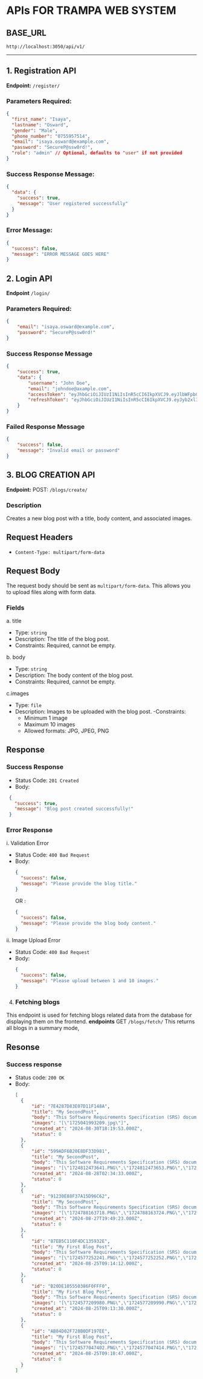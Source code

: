 # APIs FOR TRAMPA WEB SYSTEM

## BASE_URL
`http://localhost:3050/api/v1/`

---

## 1. Registration API

**Endpoint:** `/register/`

### **Parameters Required:**

```json
{
  "first_name": "Isaya",
  "lastname": "Osward",
  "gender": "Male",
  "phone_number": "0755957514",
  "email": "isaya.osward@example.com",
  "password": "SecureP@ssw0rd!",
  "role": "admin" // Optional, defaults to "user" if not provided
}

```
### Success Response Message:
```json
{
  "data": {
    "success": true,
    "message": "User registered successfully"
  }
}
```

### Error Message:
```json
{
  "success": false,
  "message": "ERROR MESSAGE GOES HERE"
}
```

## 2. Login API
**Endpoint** `/login/`
### **Parameters Required:**
```json
{
	"email": "isaya.osward@example.com",
 	"password": "SecureP@ssw0rd!"
}
```

### **Success Response Message**
```json
{
    "success": true,
    "data": {
        "username": "John Doe",
        "email": "johndoe@axample.com",
        "accessToken": "eyJhbGciOiJIUzI1NiIsInR5cCI6IkpXVCJ9.eyJlbWFpbCI6ImpvaG5kb2VAYXhhbXBsZS5jb20iLCJyb2xlIjoidXNlciIsImlhdCI6MTcyNDI2MTIxMSwiZXhwIjoxNzI0MjYyMTExfQ.LUgp5Gp3DUsa9PkE5UOnjgE7RMDUBzCYqgsnrjU3iaE",
        "refreshToken": "eyJhbGciOiJIUzI1NiIsInR5cCI6IkpXVCJ9.eyJyb2xlIjoidXNlciIsImlhdCI6MTcyNDI2MTIxMSwiZXhwIjoxNzI0MzQ3NjExfQ.eAp9j1-Ashw-GWXxmd5TVYbZOaAu-mV3P2zfYFmVfN8"
    }
}
```

### **Failed Response Message**
```json
{
    "success": false,
    "message": "Invalid email or password"
}
```


## 3. BLOG CREATION API

**Endpoint:** POST:  `/blogs/create/`

### Description
Creates a new blog post with a title, body content, and associated images.

## Request Headers
- ```Content-Type: multipart/form-data```


## Request Body
The request body should be sent as `multipart/form-data`. 
This allows you to upload files along with form data.

### Fields

a. title
   - Type: `string`
   - Description: The title of the blog post.
   - Constraints: Required, cannot be empty.

b. body
   - Type: `string`
   - Description: The body content of the blog post.
   - Constraints: Required, cannot be empty.

c.images
   - Type: `file`
   - Description: Images to be uploaded with the blog post.
   -Constraints: 
     - Minimum 1 image
     - Maximum 10 images
     - Allowed formats: JPG, JPEG, PNG


## Response
### Success Response

- Status Code: `201 Created`
- Body:
 ```json
  {
    "success": true,
    "message": "Blog post created successfully!"
  }
  ```

### Error Response

i. Validation Error

   - Status Code: `400 Bad Request`
   - Body:
     ```json
     {
       "success": false,
       "message": "Please provide the blog title."
     }
     ```
     OR
     :
     ```json
     {
       "success": false,
       "message": "Please provide the blog body content."
     }
     ```
     
ii. Image Upload Error
   - Status Code: `400 Bad Request`
   - Body:
     ``` json
     {
       "success": false,
       "message": "Please upload between 1 and 10 images."
     }
     ```

4. ### Fetching blogs
This endpoint is used for fetching blogs related data from the database for displaying them on the frontend.
**endpoints** GET `/blogs/fetch/`
This returns all blogs in a summary mode,
## Resonse
### Success response
- Status code: `200 OK`
- Body:
  ```json
  [
    {
        "id": "7E4287D83E07D11F148A",
        "title": "My SecondPost",
        "body": "This Software Requirements Specification (SRS) document outlines the essential requirements for the development of a mobile application designed to connect users with therapists for love-related issues. By detailing the functional and non-functional requirements, user interfaces, external interfaces, and system architecture, this document serves as a comprehensive guide for all stakeholders involved in the project.\n\nThe application aims to provide a seamless and secure platform where users can seek advice from professional therapists and receive timely responses. With a focus on user experience, data security, and performance, the system is designed to meet the needs of both users and therapists effectively. The outlined requirements and architectural details ensure that the development process is well-structured, reducing the risk of miscommunication and ensuring that the final product aligns with the client's vision.\n\nMoving forward, adherence to this SRS will facilitate the successful implementation of the application, ultimately delivering a product that meets the expectations of the end-users and supports the ongoing growth and success of the service.",
        "images": "[\"1725041993209.jpg\"]",
        "created_at": "2024-08-30T18:19:53.000Z",
        "status": 0
    },
    {
        "id": "599ADF6B20E8DF33D981",
        "title": "My SecondPost",
        "body": "This Software Requirements Specification (SRS) document outlines the essential requirements for the development of a mobile application designed to connect users with therapists for love-related issues. By detailing the functional and non-functional requirements, user interfaces, external interfaces, and system architecture, this document serves as a comprehensive guide for all stakeholders involved in the project.\n\nThe application aims to provide a seamless and secure platform where users can seek advice from professional therapists and receive timely responses. With a focus on user experience, data security, and performance, the system is designed to meet the needs of both users and therapists effectively. The outlined requirements and architectural details ensure that the development process is well-structured, reducing the risk of miscommunication and ensuring that the final product aligns with the client's vision.\n\nMoving forward, adherence to this SRS will facilitate the successful implementation of the application, ultimately delivering a product that meets the expectations of the end-users and supports the ongoing growth and success of the service.",
        "images": "[\"1724812473641.PNG\",\"1724812473653.PNG\",\"1724812473656.PNG\",\"1724812473675.jpg\"]",
        "created_at": "2024-08-28T02:34:33.000Z",
        "status": 0
    },
    {
        "id": "91230E88F37A15D96C62",
        "title": "My SecondPost",
        "body": "This Software Requirements Specification (SRS) document outlines the essential requirements for the development of a mobile application designed to connect users with therapists for love-related issues. By detailing the functional and non-functional requirements, user interfaces, external interfaces, and system architecture, this document serves as a comprehensive guide for all stakeholders involved in the project.\n\nThe application aims to provide a seamless and secure platform where users can seek advice from professional therapists and receive timely responses. With a focus on user experience, data security, and performance, the system is designed to meet the needs of both users and therapists effectively. The outlined requirements and architectural details ensure that the development process is well-structured, reducing the risk of miscommunication and ensuring that the final product aligns with the client's vision.\n\nMoving forward, adherence to this SRS will facilitate the successful implementation of the application, ultimately delivering a product that meets the expectations of the end-users and supports the ongoing growth and success of the service.",
        "images": "[\"1724788163718.PNG\",\"1724788163724.PNG\",\"1724788163726.PNG\",\"1724788163734.jpg\"]",
        "created_at": "2024-08-27T19:49:23.000Z",
        "status": 0
    },
    {
        "id": "87EB5C110F4DC135932E",
        "title": "My First Blog Post",
        "body": "This Software Requirements Specification (SRS) document outlines the essential requirements for the development of a mobile application designed to connect users with therapists for love-related issues. By detailing the functional and non-functional requirements, user interfaces, external interfaces, and system architecture, this document serves as a comprehensive guide for all stakeholders involved in the project.\n\nThe application aims to provide a seamless and secure platform where users can seek advice from professional therapists and receive timely responses. With a focus on user experience, data security, and performance, the system is designed to meet the needs of both users and therapists effectively. The outlined requirements and architectural details ensure that the development process is well-structured, reducing the risk of miscommunication and ensuring that the final product aligns with the client's vision.\n\nMoving forward, adherence to this SRS will facilitate the successful implementation of the application, ultimately delivering a product that meets the expectations of the end-users and supports the ongoing growth and success of the service.",
        "images": "[\"1724577252241.PNG\",\"1724577252252.PNG\",\"1724577252253.PNG\",\"1724577252259.PNG\"]",
        "created_at": "2024-08-25T09:14:12.000Z",
        "status": 0
    },
    {
        "id": "B20DE105550386F0FFF0",
        "title": "My First Blog Post",
        "body": "This Software Requirements Specification (SRS) document outlines the essential requirements for the development of a mobile application designed to connect users with therapists for love-related issues. By detailing the functional and non-functional requirements, user interfaces, external interfaces, and system architecture, this document serves as a comprehensive guide for all stakeholders involved in the project.\n\nThe application aims to provide a seamless and secure platform where users can seek advice from professional therapists and receive timely responses. With a focus on user experience, data security, and performance, the system is designed to meet the needs of both users and therapists effectively. The outlined requirements and architectural details ensure that the development process is well-structured, reducing the risk of miscommunication and ensuring that the final product aligns with the client's vision.\n\nMoving forward, adherence to this SRS will facilitate the successful implementation of the application, ultimately delivering a product that meets the expectations of the end-users and supports the ongoing growth and success of the service.",
        "images": "[\"1724577209980.PNG\",\"1724577209990.PNG\",\"1724577209996.PNG\",\"1724577210003.PNG\"]",
        "created_at": "2024-08-25T09:13:30.000Z",
        "status": 0
    },
    {
        "id": "AB84D02F728B0DF197EE",
        "title": "My First Blog Post",
        "body": "This Software Requirements Specification (SRS) document outlines the essential requirements for the development of a mobile application designed to connect users with therapists for love-related issues. By detailing the functional and non-functional requirements, user interfaces, external interfaces, and system architecture, this document serves as a comprehensive guide for all stakeholders involved in the project.\n\nThe application aims to provide a seamless and secure platform where users can seek advice from professional therapists and receive timely responses. With a focus on user experience, data security, and performance, the system is designed to meet the needs of both users and therapists effectively. The outlined requirements and architectural details ensure that the development process is well-structured, reducing the risk of miscommunication and ensuring that the final product aligns with the client's vision.\n\nMoving forward, adherence to this SRS will facilitate the successful implementation of the application, ultimately delivering a product that meets the expectations of the end-users and supports the ongoing growth and success of the service.",
        "images": "[\"1724577047402.PNG\",\"1724577047414.PNG\",\"1724577047416.PNG\",\"1724577047430.PNG\"]",
        "created_at": "2024-08-25T09:10:47.000Z",
        "status": 0
    }
  ]
```

  
